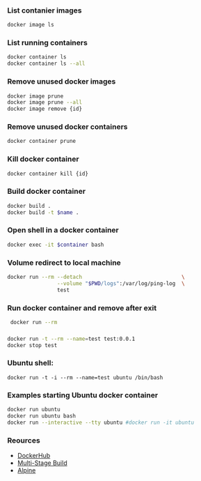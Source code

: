 ### List contanier images

```bash
docker image ls
```

### List running containers

```bash
docker container ls
docker container ls --all
```


### Remove unused docker images

```bash
docker image prune
docker image prune --all
docker image remove {id}
```

### Remove unused docker containers

```bash
docker container prune
```

### Kill docker container

```bash
docker container kill {id}
```

### Build docker container
```bash
docker build .
docker build -t $name .
```

### Open shell in a docker container
```bash
docker exec -it $container bash
```

### Volume redirect to local machine
```bash
docker run --rm --detach                                \
                --volume "$PWD/logs":/var/log/ping-log  \
                test
```

### Run docker container and remove after exit

```bash
 docker run --rm
```

### 
```bash
docker run -t --rm --name=test test:0.0.1 
docker stop test
```

### Ubuntu shell:
```
docker run -t -i --rm --name=test ubuntu /bin/bash
```

### Examples starting Ubuntu docker container
```bash
docker run ubuntu
docker run ubuntu bash
docker run --interactive --tty ubuntu #docker run -it ubuntu
```

### Reources
- [DockerHub](https://hub.docker.com/search?q=&type=image)
- [Multi-Stage Build](https://docs.docker.com/develop/develop-images/multistage-build/)
- [Alpine](https://hub.docker.com/_/alpine)